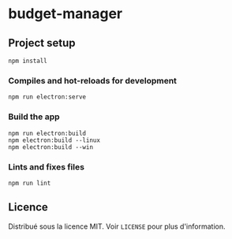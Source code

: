# budget-manager

## Project setup
```
npm install
```

### Compiles and hot-reloads for development
```
npm run electron:serve
```

### Build the app
```
npm run electron:build
npm electron:build --linux
npm electron:build --win
```

### Lints and fixes files

```
npm run lint
```

## Licence

Distribué sous la licence MIT. Voir `LICENSE` pour plus d'information.

